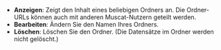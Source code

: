 * **Anzeigen**: Zeigt den Inhalt eines beliebigen Ordners an. Die Ordner-URLs können auch mit anderen Muscat-Nutzern geteilt werden.
* **Bearbeiten**: Ändern Sie den Namen Ihres Ordners.
* **Löschen**: Löschen Sie den Ordner. (Die Datensätze im Ordner werden nicht gelöscht.)

